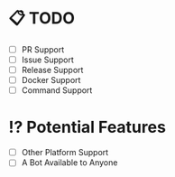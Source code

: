 # 📋 TODO

- [ ] PR Support
- [ ] Issue Support
- [ ] Release Support
- [ ] Docker Support
- [ ] Command Support

# ⁉️ Potential Features

- [ ] Other Platform Support
- [ ] A Bot Available to Anyone
